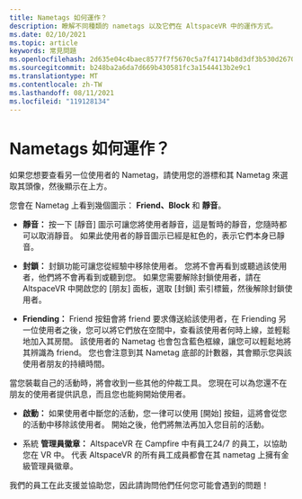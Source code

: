 ```yaml
---
title: Nametags 如何運作？
description: 瞭解不同種類的 nametags 以及它們在 AltspaceVR 中的運作方式。
ms.date: 02/10/2021
ms.topic: article
keywords: 常見問題
ms.openlocfilehash: 2d635e04c4baec8577f7f5670c5a7f41714b8d3df3b530d26708b38287df7b84
ms.sourcegitcommit: b248ba2a6da7d669b430581fc3a1544413b2e9c1
ms.translationtype: MT
ms.contentlocale: zh-TW
ms.lasthandoff: 08/11/2021
ms.locfileid: "119128134"
---
```

# <a name="how-do-nametags-work"></a>Nametags 如何運作？

如果您想要查看另一位使用者的 Nametag，請使用您的游標和其 Nametag 來選取其頭像，然後顯示在上方。

您會在 Nametag 上看到幾個圖示： **Friend、Block** 和 **靜音**。

* **靜音：** 按一下 [靜音] 圖示可讓您將使用者靜音，這是暫時的靜音，您隨時都可以取消靜音。 如果此使用者的靜音圖示已經是紅色的，表示它們本身已靜音。

* **封鎖：** 封鎖功能可讓您從經驗中移除使用者。 您將不會再看到或聽過該使用者，他們將不會再看到或聽到您。 如果您需要解除封鎖使用者，請在 AltspaceVR 中開啟您的 [朋友] 面板，選取 [封鎖] 索引標籤，然後解除封鎖使用者。

* **Friending：** Friend 按鈕會將 friend 要求傳送給該使用者，在 Friending 另一位使用者之後，您可以將它們放在空間中，查看該使用者何時上線，並輕鬆地加入其房間。 該使用者的 Nametag 也會包含藍色框線，讓您可以輕鬆地將其辨識為 friend。 您也會注意到其 Nametag 底部的計數器，其會顯示您與該使用者朋友的持續時間。

當您裝載自己的活動時，將會收到一些其他的仲裁工具。 您現在可以為您還不在朋友的使用者提供訊息，而且您也能夠開始使用者。

* **啟動：** 如果使用者中斷您的活動，您一律可以使用 [開始] 按鈕，這將會從您的活動中移除該使用者。 開始之後，他們將無法再加入您目前的活動。 

* 系統 **管理員徽章：** AltspaceVR 在 Campfire 中有員工24/7 的員工，以協助您在 VR 中。 代表 AltspaceVR 的所有員工成員都會在其 nametag 上擁有金級管理員徽章。

我們的員工在此支援並協助您，因此請詢問他們任何您可能會遇到的問題！ 